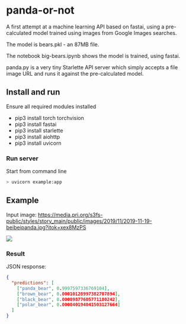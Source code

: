 # panda-or-not

A first attempt at a machine learning API based on fastai, using a pre-calculated model trained using images from Google Images searches. 

The model is bears.pkl - an 87MB file.

The notebook big-bears.ipynb shows the model is trained, using fastai.

panda.py is a very tiny Starlette API server which simply accepts a file image URL and runs it against the pre-calculated model.

## Install and run

Ensure all required modules installed

- pip3 install torch torchvision
- pip3 install fastai
- pip3 install starlette
- pip3 install aiohttp
- pip3 install uvicorn

### Run server 

Start from command line

```python
> uvicorn example:app
```

## Example

Input image: https://media.pri.org/s3fs-public/styles/story_main/public/images/2019/11/2019-11-19-beibeipanda.jpg?itok=xex8MzPS

![](https://media.pri.org/s3fs-public/styles/story_main/public/images/2019/11/2019-11-19-beibeipanda.jpg?itok=xex8MzPS)

### Result

JSON response:
```json
{
  "predictions": [
    ["panda_bear", 0.9997597336769104],
    ["brown_bear", 0.00010128997382707894],
    ["black_bear", 0.00009877605771180242],
    ["polar_bear", 0.000040194041503127664]
  ]
}
```
